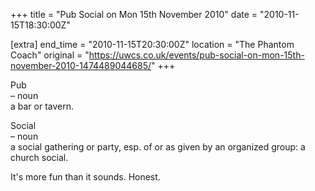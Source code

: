 +++
title = "Pub Social on Mon 15th November 2010"
date = "2010-11-15T18:30:00Z"

[extra]
end_time = "2010-11-15T20:30:00Z"
location = "The Phantom Coach"
original = "https://uwcs.co.uk/events/pub-social-on-mon-15th-november-2010-1474489044685/"
+++

Pub   
– noun  
a bar or tavern.

Social  
– noun  
a social gathering or party, esp. of or as given by an organized group: a church social.

It's more fun than it sounds. Honest.

